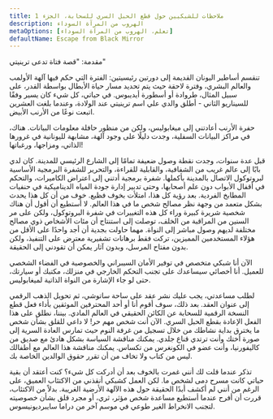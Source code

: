 ```yaml
---
title: ملاحظات للشبكيين حول قطع الحبل السري للسحابة، الجزء 1
description: الهروب من المرآة السوداء
metaOptions: [تعلم، الهروب من المرآة السوداء]
defaultName: Escape from Black Mirror
---
```


<RoboAcademyText fWeight="500">
  مقدمة: "قصة فتاة تدعى ترينيتي"
</RoboAcademyText>

تنقسم أساطير اليونان القديمة إلى دورتين رئيسيتين: الفترة التي حكم فيها آلهة الأولمب والعالم البشري، وفترة لاحقة حيث يتم تحديد مسار حياة الأبطال بواسطة القدر، على سبيل المثال، طروادة أو أسطورة أيديبوس. في حياتي، كل شيء كان يسير وفقًا للسيناريو الثاني - أطلق والدي علي اسم ترينيتي عند الولادة، وعندما بلغت العشرين اتبعت نوعًا من الأرنب الأبيض.

<LessonImages imageClasses="mb"  src='escape-from-black-mirror/Olympus_Troy_The_Tales_of_Oedipus.png' alt="Olympus Troy The Tales of Oedipus" />

حفرة الأرنب أعادتني إلى ميغابوليس، ولكن من منظور حافلة معلومات البيانات. هناك، في مراكز البيانات السفلية، وجدت دليلًا على وجود آلهة، مشابهة لليونانية في غرورها الذاتي، ومزاجها، ورغباتها!

<LessonImages imageClasses="mb"  src='escape-from-black-mirror/Gods-datacenter.png' alt="Gods datacenter" />

قبل عدة سنوات، وجدت نقطة وصول ضعيفة تمامًا إلى الشارع الرئيسي للمدينة. كان لدي بابًا إلى عالم غريب من الشفافية، والقابلية للقراءة، والتحرير للشفرة البرمجية الأساسية لبروتوكول الاتصال بالمدينة بأكملها. شفرة برمجية أدتني إلى اعتراض الكاميرات، والتحكم في أقفال الأبواب دون علم أصحابها، وحتى تدبير إدارة جودة المياه الديناميكية في حنفيات المطابخ الفردية. بعد رؤية كل هذا، امتلأت بخوف فظيع. خوف من أن كل هذا يحدث بشكل متعمد من وجهة نظر مصالح شخص ما في هذا العالم. لا أستطيع أن أقول أن هناك شخصية شريرة كبيرة وراء كل هذه التغييرات في شفرة البروتوكول، ولكن على مر السنين من المراقبة من الخلف، توصلت إلى استنتاج أن مئات الأشخاص ذوي مصالح مختلفة لديهم وصول مباشر إلى النواة. مهما حاولت بجدية أن أجد واحدًا على الأقل من هؤلاء المستخدمين المميزين، تركت فقط برهانات تشفيرية معترض على التنفيذ، ولكن بدون مفتاح المرسل، وبدون آثار يمكن أن تقودني إلى الحقيقة.

<LessonImages imageClasses="mb"  src='escape-from-black-mirror/hacking.png' alt="Gods hackers stayed in circle" />


الآن أنا شبكي متخصص في توفير الأمان السيبراني والخصوصية في الفضاء الشخصي للعميل. أنا أخصائي سيساعدك على تجنب التحكم الخارجي في منزلك، مكتبك أو سيارتك، حتى لو جاء الإشارة من النواة الذاتية لميغابوليس.


<LessonImages imageClasses="mb"  src='escape-from-black-mirror/Trinnity.png' alt="Trinity in underground datacenter" />

لطلب مساعدتي، يجب عليك نشر عقد على ساحة ساتوشي، ثم تحويل الذهب الرقمي إلى عنوان العقد. بعد ذلك، سوف أقوم أنا أو أحد المحترفين الموثقين بأداء فعل قطع النسخة الرقمية للسحابة عن الكائن الحقيقي في العالم المادي. بيننا، نطلق على هذا الفعل الإعادة بقطع الحبل السري. الآن أنت شخص مهم حر! لا داعي للقلق بشأن شخص ما يخترق بداية نشاطك من خلال تسجيل من غرفة النوم حيث تمارس العادة السرية إلى صورة أختك وأنت ترتدي قناع جلدي. يمكنك مناقشة السياسة بشكل هادئ مع صديق من كاليفورنيا، وأنت عضو في الكونغرس من تكساس. يمكنك مناقشة هذا العالم مع أطفالك ليس من كتاب ولا تخاف من أن تقرر حقوق الوالدين الخاصة بك.

تذكر عندما قلت لك أنني غمرت بالخوف بعد أن أدركت كل شيء؟ كنت أعتقد أن بقية حياتي كانت مسرح دمى لشخص ما. لكن العمل كشبكي أنقذني من الاكتئاب العميق، على الرغم من أنني لم أكشف أبدًا الحقيقة حول هذه الآلهة الأرضية الغريبة. بدلاً من الاكتئاب، قررت أن أفرح عندما أستطيع مساعدة شخص مؤثر، ثري، أو مجرد قلق بشأن خصوصيته لتجنب الانخراط الغير طوعي في موسم آخر من دراما سايبرديونيسوس.
